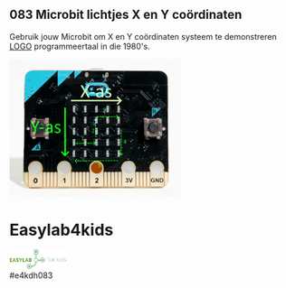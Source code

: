 ## 083 Microbit lichtjes X en Y coördinaten
Gebruik jouw Microbit om X en Y coördinaten systeem te demonstreren <a href="http://logo.cheerful.nl/nl/" target="_blank">LOGO</a> programmeertaal in die 1980's.<br>

<img src="https://github.com/pappavis/Easylab4kids_lessen/blob/master/lesmateriaal/083_Microbit_LEGO/plaatjes/microbit_op1.jpg?raw=true" width="60%" height="60%">

# Easylab4kids
<img src="https://github.com/pappavis/Easylab4kids_lessen/raw/master/plaatjes/Easy_Lab_logo_kleur.png?raw=true" width="20%" height="20%"><br>
#e4kdh083
<br>
